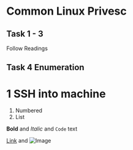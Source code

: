# Common Linux Privesc

## Task 1 - 3

Follow Readings

## Task 4 Enumeration

# 1 SSH into machine 


1. Numbered
2. List

**Bold** and _Italic_ and `Code` text

[Link](url) and ![Image](src)
```
